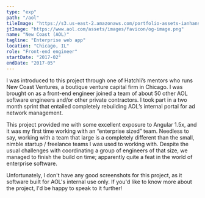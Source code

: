 ```yaml
---
type: "exp"
path: "/aol"
tileImage: "https://s3.us-east-2.amazonaws.com/portfolio-assets-ianhansborough/personal-site/new-coast-logo.svg"
jtImage: "https://www.aol.com/assets/images/favicon/og-image.png"
name: "New Coast (AOL)"
tagline: "Enterprise web app"
location: "Chicago, IL"
role: "Front-end engineer"
startDate: "2017-02"
endDate: "2017-05"
---
```


I was introduced to this project through one of Hatchli’s mentors who runs New Coast Ventures, a boutique venture capital firm in Chicago. I was brought on as a front-end engineer joined a team of about 50 other AOL software engineers and/or other private contractors. I took part in a two month sprint that entailed completely rebuilding AOL’s internal portal for ad network management.

This project provided me with some excellent exposure to Angular 1.5x, and it was my first time working with an “enterprise sized” team. Needless to say, working with a team that large is a completely different than the small, nimble startup / freelance teams I was used to working with. Despite the usual challenges with coordinating a group of engineers of that size, we managed to finish the build on time; apparently quite a feat in the world of enterprise software.

Unfortunately, I don't have any good screenshots for this project, as it software built for AOL's internal use only. If you'd like to know more about the project, I'd be happy to speak to it further!
